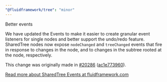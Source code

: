 ```yaml
---
"@fluidframework/tree": "minor"
---
```


Better events

We have updated the Events to make it easier to create granular event listeners for single nodes and better support the
undo/redo feature. SharedTree nodes now expose `nodeChanged` and `treeChanged` events that fire in response to changes
in the node, and to changes in the subtree rooted at the node, respectively.

This change was originally made in [#20286](https://github.com/microsoft/FluidFramework/pull/20286) ([ac1e773960](https://github.com/microsoft/FluidFramework/commit/ac1e7739607551abb0dae7fa74dda56aec94b609)).

[Read more about SharedTree Events at fluidframework.com](https://fluidframework.com/docs/data-structures/tree/#event-handling)
